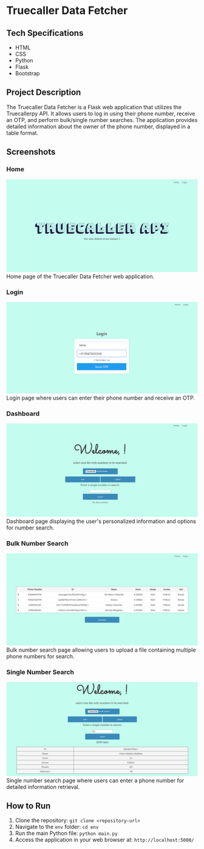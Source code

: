 # Truecaller Data Fetcher

## Tech Specifications
- HTML
- CSS
- Python
- Flask
- Bootstrap

## Project Description
The Truecaller Data Fetcher is a Flask web application that utilizes the Truecallerpy API. It allows users to log in using their phone number, receive an OTP, and perform bulk/single number searches. The application provides detailed information about the owner of the phone number, displayed in a table format.

## Screenshots

### Home
![Home](screenshots/home.png)
Home page of the Truecaller Data Fetcher web application.

### Login
![Login](screenshots/login.png)
Login page where users can enter their phone number and receive an OTP.

### Dashboard
![Dashboard](screenshots/dashboard.png)
Dashboard page displaying the user's personalized information and options for number search.

### Bulk Number Search
![Bulk Number Search](screenshots/bulk_search.png)
Bulk number search page allowing users to upload a file containing multiple phone numbers for search.

### Single Number Search
![Single Number Search](screenshots/single_search.png)
Single number search page where users can enter a phone number for detailed information retrieval.

## How to Run
1. Clone the repository: `git clone <repository-url>`
2. Navigate to the `env` folder: `cd env`
3. Run the main Python file: `python main.py`
4. Access the application in your web browser at: `http://localhost:5000/`
